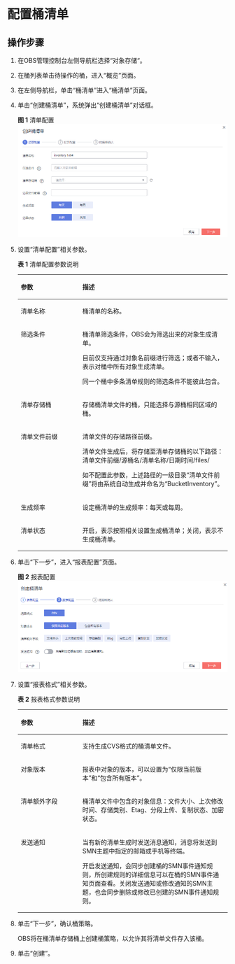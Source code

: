 # 配置桶清单<a name="obs_03_0084"></a>

## 操作步骤<a name="section117761522124"></a>

1.  在OBS管理控制台左侧导航栏选择“对象存储“。
2.  在桶列表单击待操作的桶，进入“概览”页面。
3.  在左侧导航栏，单击“桶清单”进入“桶清单”页面。
4.  单击“创建桶清单”，系统弹出“创建桶清单”对话框。

    **图 1**  清单配置<a name="fig485812316299"></a>  
    ![](figures/清单配置.png "清单配置")

5.  设置“清单配置”相关参数。

    **表 1**  清单配置参数说明

    <a name="table19665173916132"></a>
    <table><thead align="left"><tr id="row966620399131"><th class="cellrowborder" valign="top" width="29.360000000000003%" id="mcps1.2.3.1.1"><p id="p36663396137"><a name="p36663396137"></a><a name="p36663396137"></a>参数</p>
    </th>
    <th class="cellrowborder" valign="top" width="70.64%" id="mcps1.2.3.1.2"><p id="p066613396132"><a name="p066613396132"></a><a name="p066613396132"></a>描述</p>
    </th>
    </tr>
    </thead>
    <tbody><tr id="row5666439141316"><td class="cellrowborder" valign="top" width="29.360000000000003%" headers="mcps1.2.3.1.1 "><p id="p1766603951320"><a name="p1766603951320"></a><a name="p1766603951320"></a>清单名称</p>
    </td>
    <td class="cellrowborder" valign="top" width="70.64%" headers="mcps1.2.3.1.2 "><p id="p4666153931319"><a name="p4666153931319"></a><a name="p4666153931319"></a>桶清单的名称。</p>
    </td>
    </tr>
    <tr id="row126661839151316"><td class="cellrowborder" valign="top" width="29.360000000000003%" headers="mcps1.2.3.1.1 "><p id="p4666123915138"><a name="p4666123915138"></a><a name="p4666123915138"></a>筛选条件</p>
    </td>
    <td class="cellrowborder" valign="top" width="70.64%" headers="mcps1.2.3.1.2 "><p id="p2950177815"><a name="p2950177815"></a><a name="p2950177815"></a>桶清单筛选条件，OBS会为筛选出来的对象生成清单。</p>
    <p id="p3268163572010"><a name="p3268163572010"></a><a name="p3268163572010"></a>目前仅支持通过对象名前缀进行筛选；或者不输入，表示对桶中所有对象生成清单。</p>
    <p id="p0385133511192"><a name="p0385133511192"></a><a name="p0385133511192"></a>同一个桶中多条清单规则的筛选条件不能彼此包含。</p>
    </td>
    </tr>
    <tr id="row366623919135"><td class="cellrowborder" valign="top" width="29.360000000000003%" headers="mcps1.2.3.1.1 "><p id="p1666173914131"><a name="p1666173914131"></a><a name="p1666173914131"></a>清单存储桶</p>
    </td>
    <td class="cellrowborder" valign="top" width="70.64%" headers="mcps1.2.3.1.2 "><p id="p15666113921314"><a name="p15666113921314"></a><a name="p15666113921314"></a>存储桶清单文件的桶，只能选择与源桶相同区域的桶。</p>
    </td>
    </tr>
    <tr id="row1966683971315"><td class="cellrowborder" valign="top" width="29.360000000000003%" headers="mcps1.2.3.1.1 "><p id="p5666193981314"><a name="p5666193981314"></a><a name="p5666193981314"></a>清单文件前缀</p>
    </td>
    <td class="cellrowborder" valign="top" width="70.64%" headers="mcps1.2.3.1.2 "><p id="p1217022212479"><a name="p1217022212479"></a><a name="p1217022212479"></a>清单文件的存储路径前缀。</p>
    <p id="p16661539191310"><a name="p16661539191310"></a><a name="p16661539191310"></a>清单文件生成后，将存储至清单存储桶的以下路径：清单文件前缀/源桶名/清单名称/日期时间/files/</p>
    <p id="p05836460507"><a name="p05836460507"></a><a name="p05836460507"></a>如不配置此参数，上述路径的一级目录“清单文件前缀”将由系统自动生成并命名为“BucketInventory”。</p>
    </td>
    </tr>
    <tr id="row1066613981316"><td class="cellrowborder" valign="top" width="29.360000000000003%" headers="mcps1.2.3.1.1 "><p id="p766633991312"><a name="p766633991312"></a><a name="p766633991312"></a>生成频率</p>
    </td>
    <td class="cellrowborder" valign="top" width="70.64%" headers="mcps1.2.3.1.2 "><p id="p19666039121320"><a name="p19666039121320"></a><a name="p19666039121320"></a>设定桶清单的生成频率：每天或每周。</p>
    </td>
    </tr>
    <tr id="row1416527122214"><td class="cellrowborder" valign="top" width="29.360000000000003%" headers="mcps1.2.3.1.1 "><p id="p1517127152213"><a name="p1517127152213"></a><a name="p1517127152213"></a>清单状态</p>
    </td>
    <td class="cellrowborder" valign="top" width="70.64%" headers="mcps1.2.3.1.2 "><p id="p217527152216"><a name="p217527152216"></a><a name="p217527152216"></a>开启，表示按照相关设置生成桶清单；关闭，表示不生成桶清单。</p>
    </td>
    </tr>
    </tbody>
    </table>

6.  单击“下一步”，进入“报表配置”页面。

    **图 2**  报表配置<a name="fig198865496306"></a>  
    ![](figures/报表配置.png "报表配置")

7.  设置“报表格式”相关参数。

    **表 2**  报表格式参数说明

    <a name="table2075795382319"></a>
    <table><thead align="left"><tr id="row775813535231"><th class="cellrowborder" valign="top" width="29.360000000000003%" id="mcps1.2.3.1.1"><p id="p375875312236"><a name="p375875312236"></a><a name="p375875312236"></a>参数</p>
    </th>
    <th class="cellrowborder" valign="top" width="70.64%" id="mcps1.2.3.1.2"><p id="p1875865316238"><a name="p1875865316238"></a><a name="p1875865316238"></a>描述</p>
    </th>
    </tr>
    </thead>
    <tbody><tr id="row1975845313233"><td class="cellrowborder" valign="top" width="29.360000000000003%" headers="mcps1.2.3.1.1 "><p id="p19758253162314"><a name="p19758253162314"></a><a name="p19758253162314"></a>清单格式</p>
    </td>
    <td class="cellrowborder" valign="top" width="70.64%" headers="mcps1.2.3.1.2 "><p id="p1875815316232"><a name="p1875815316232"></a><a name="p1875815316232"></a>支持生成CVS格式的桶清单文件。</p>
    </td>
    </tr>
    <tr id="row177581953152310"><td class="cellrowborder" valign="top" width="29.360000000000003%" headers="mcps1.2.3.1.1 "><p id="p875835372315"><a name="p875835372315"></a><a name="p875835372315"></a>对象版本</p>
    </td>
    <td class="cellrowborder" valign="top" width="70.64%" headers="mcps1.2.3.1.2 "><p id="p675825362311"><a name="p675825362311"></a><a name="p675825362311"></a>报表中对象的版本，可以设置为“仅限当前版本”和“包含所有版本”。</p>
    </td>
    </tr>
    <tr id="row16758115382312"><td class="cellrowborder" valign="top" width="29.360000000000003%" headers="mcps1.2.3.1.1 "><p id="p475855352315"><a name="p475855352315"></a><a name="p475855352315"></a>清单额外字段</p>
    </td>
    <td class="cellrowborder" valign="top" width="70.64%" headers="mcps1.2.3.1.2 "><p id="p6758125392312"><a name="p6758125392312"></a><a name="p6758125392312"></a>桶清单文件中包含的对象信息：文件大小、上次修改时间、存储类别、Etag、分段上传、复制状态、加密状态。</p>
    </td>
    </tr>
    <tr id="row1993994314117"><td class="cellrowborder" valign="top" width="29.360000000000003%" headers="mcps1.2.3.1.1 "><p id="p149401643111119"><a name="p149401643111119"></a><a name="p149401643111119"></a>发送通知</p>
    </td>
    <td class="cellrowborder" valign="top" width="70.64%" headers="mcps1.2.3.1.2 "><p id="p15840192911319"><a name="p15840192911319"></a><a name="p15840192911319"></a>当有新的清单生成时发送消息通知，消息将发送到SMN主题中指定的邮箱或手机等终端。</p>
    <p id="p1794084314117"><a name="p1794084314117"></a><a name="p1794084314117"></a>开启发送通知，会同步创建桶的SMN事件通知规则，所创建规则的详细信息可以在桶的SMN事件通知页面查看。关闭发送通知或修改通知的SMN主题，也会同步删除或修改已创建的SMN事件通知规则。</p>
    </td>
    </tr>
    </tbody>
    </table>

8.  单击“下一步”，确认桶策略。

    OBS将在桶清单存储桶上创建桶策略，以允许其将清单文件存入该桶。

9.  单击“创建”。

